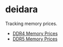 # deidara
Tracking memory prices.

- [DDR4 Memory Prices](https://thisarray.github.io/deidara/)
- [DDR5 Memory Prices](https://thisarray.github.io/deidara/index5.html)
